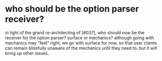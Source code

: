 # who should be the option parser receiver?

in light of the grand re-architecting of [#037], who should now be the
receiver for the option parser? surface or mechanics? although going with
mechanics may "feel" right, we go with surface for now, so that user clients
can remain blissfully unaware of the mechanics until they need to. but it
will bring up other issues..
